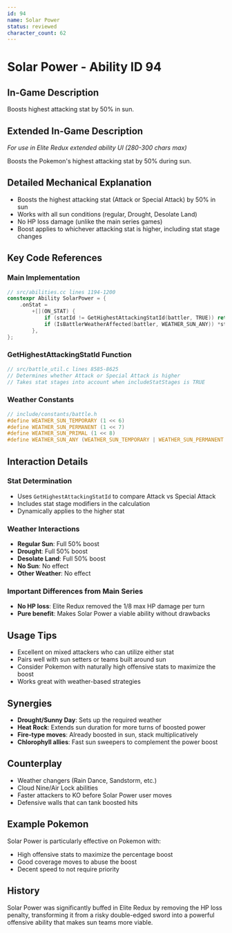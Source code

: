 ```yaml
---
id: 94
name: Solar Power
status: reviewed
character_count: 62
---
```


# Solar Power - Ability ID 94

## In-Game Description
Boosts highest attacking stat by 50% in sun.

## Extended In-Game Description
*For use in Elite Redux extended ability UI (280-300 chars max)*

Boosts the Pokemon's highest attacking stat by 50% during sun.

## Detailed Mechanical Explanation
- Boosts the highest attacking stat (Attack or Special Attack) by 50% in sun
- Works with all sun conditions (regular, Drought, Desolate Land)
- No HP loss damage (unlike the main series games)
- Boost applies to whichever attacking stat is higher, including stat stage changes

## Key Code References

### Main Implementation
```c
// src/abilities.cc lines 1194-1200
constexpr Ability SolarPower = {
    .onStat =
        +[](ON_STAT) {
            if (statId != GetHighestAttackingStatId(battler, TRUE)) return;
            if (IsBattlerWeatherAffected(battler, WEATHER_SUN_ANY)) *stat *= 1.5;
        },
};
```

### GetHighestAttackingStatId Function
```c
// src/battle_util.c lines 8585-8625
// Determines whether Attack or Special Attack is higher
// Takes stat stages into account when includeStatStages is TRUE
```

### Weather Constants
```c
// include/constants/battle.h
#define WEATHER_SUN_TEMPORARY (1 << 6)
#define WEATHER_SUN_PERMANENT (1 << 7)
#define WEATHER_SUN_PRIMAL (1 << 8)
#define WEATHER_SUN_ANY (WEATHER_SUN_TEMPORARY | WEATHER_SUN_PERMANENT | WEATHER_SUN_PRIMAL)
```

## Interaction Details

### Stat Determination
- Uses `GetHighestAttackingStatId` to compare Attack vs Special Attack
- Includes stat stage modifiers in the calculation
- Dynamically applies to the higher stat

### Weather Interactions
- **Regular Sun**: Full 50% boost
- **Drought**: Full 50% boost
- **Desolate Land**: Full 50% boost
- **No Sun**: No effect
- **Other Weather**: No effect

### Important Differences from Main Series
- **No HP loss**: Elite Redux removed the 1/8 max HP damage per turn
- **Pure benefit**: Makes Solar Power a viable ability without drawbacks

## Usage Tips
- Excellent on mixed attackers who can utilize either stat
- Pairs well with sun setters or teams built around sun
- Consider Pokemon with naturally high offensive stats to maximize the boost
- Works great with weather-based strategies

## Synergies
- **Drought/Sunny Day**: Sets up the required weather
- **Heat Rock**: Extends sun duration for more turns of boosted power
- **Fire-type moves**: Already boosted in sun, stack multiplicatively
- **Chlorophyll allies**: Fast sun sweepers to complement the power boost

## Counterplay
- Weather changers (Rain Dance, Sandstorm, etc.)
- Cloud Nine/Air Lock abilities
- Faster attackers to KO before Solar Power user moves
- Defensive walls that can tank boosted hits

## Example Pokemon
Solar Power is particularly effective on Pokemon with:
- High offensive stats to maximize the percentage boost
- Good coverage moves to abuse the boost
- Decent speed to not require priority

## History
Solar Power was significantly buffed in Elite Redux by removing the HP loss penalty, transforming it from a risky double-edged sword into a powerful offensive ability that makes sun teams more viable.